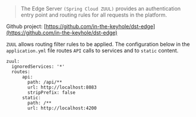 > The Edge Server `(Spring Cloud ZUUL)` provides an authentication entry point and routing rules for all requests in the platform.

Github project: [https://github.com/in-the-keyhole/dst-edge](https://github.com/in-the-keyhole/dst-edge)


`ZUUL` allows routing filter rules to be applied. The configuration below in the `application.yml` file routes `API` calls to services and to `static` content. 


    zuul:
      ignoredServices: '*'
      routes:
          api:
            path: /api/**
            url: http://localhost:8083
            stripPrefix: false
          static:
            path: /**
            url: http://localhost:4200
